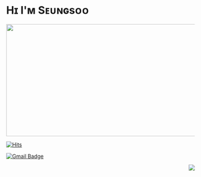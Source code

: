 # Hɪ I'ᴍ Sᴇᴜɴɢsᴏᴏ

<img src="https://cdn.discordapp.com/attachments/1052968210678423552/1065987022457688064/2afa1da2e65724b0.png"  width="700" height="300">

[![Hits](https://hits.seeyoufarm.com/api/count/incr/badge.svg?url=https%3A%2F%2Fgithub.com%2Fseungsoo525&count_bg=%23EB8B10&title_bg=%23684327&icon=&icon_color=%23E7E7E7&title=VISIT&edge_flat=false)](https://github.com/SeungSoo525)

[![Gmail Badge](https://img.shields.io/badge/Gmail-D14836?style=flat&logo=Gmail&logoColor=white)](mailto:shinseungsoo525@gmail.com)

<img align='right' src="http://mazassumnida.wtf/api/v2/generate_badge?boj=seungsoo525">

